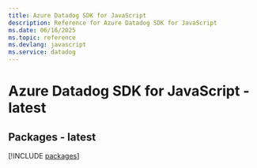 ```yaml
---
title: Azure Datadog SDK for JavaScript
description: Reference for Azure Datadog SDK for JavaScript
ms.date: 06/16/2025
ms.topic: reference
ms.devlang: javascript
ms.service: datadog
---
```

# Azure Datadog SDK for JavaScript - latest
## Packages - latest
[!INCLUDE [packages](datadog-index.md)]